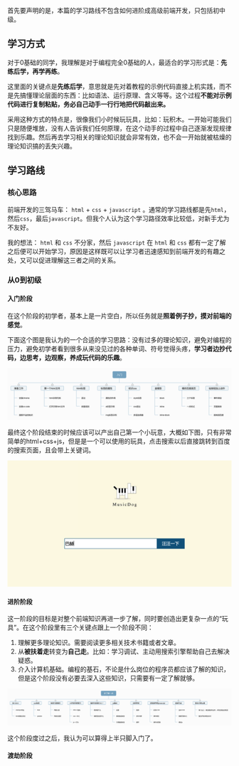 首先要声明的是，本篇的学习路线不包含如何进阶成高级前端开发，只包括初中级。


## 学习方式

对于0基础的同学，我理解是对于编程完全0基础的人，最适合的学习形式是：**先练后学，再学再练**。

这里面的关键点是**先练后学**，意思就是先对着教程的示例代码直接上机实践，而不是先搞懂理论层面的东西：比如语法、运行原理、含义等等。这个过程**不能对示例代码进行复制粘贴，务必自己动手一行行地把代码敲出来。**

采用这种方式的特点是，很像我们小时候玩玩具，比如：玩积木。一开始可能我们只是随便堆放，没有人告诉我们任何原理，在这个动手的过程中自己逐渐发现规律找到乐趣。然后再去学习相关的理论知识就会非常有效，也不会一开始就被枯燥的理论知识搞的丢失兴趣。

## 学习路线

### 核心思路

前端开发的三驾马车： `html` + `css` + `javascript` 。通常的学习路线都是先`html`，然后`css`，最后`javascript`。但我个人认为这个学习路径效率比较低，对新手尤为不友好。

我的想法： `html` 和 `css` 不分家，然后 `javascript` 在 `html` 和 `css` 都有一定了解之后便可以开始学习，原因是这样既可以让学习者迅速感知到前端开发的有趣之处，又可以促进理解这三者之间的关系。


### 从0到初级

#### 入门阶段

在这个阶段的初学者，基本上是一片空白，所以任务就是**照着例子抄，摸对前端的感觉**。

下面这个图是我认为的一个合适的学习思路：没有过多的理论知识，避免对编程的压力，避免初学者看到很多从来没见过的各种单词、符号觉得头疼，**学习者边抄代码，边思考，边观察，养成玩代码的乐趣**。

![Phase01.png](./images/Phase01.png)

最终这个阶段结束的时候应该可以产出自己第一个小玩意，大概如下图，只有非常简单的html+css+js，但是是一个可以使用的玩具，点击搜索以后直接跳转到百度的搜索页面，且会带上关键词。

![first-page.png](./images/first-page.png)

#### 进阶阶段

这一阶段的目标是对整个前端知识再进一步了解，同时要创造出更复杂一点的“玩具”。在这个阶段里有三个关键点跟上一个阶段不同：

1. 理解更多理论知识。需要阅读更多相关技术书籍或者文章。
2. 从**被扶着走**转变为**自己走**。比如：学习调试、主动用搜索引擎帮助自己去解决疑惑。
3. 介入计算机基础。编程的基石，不论是什么岗位的程序员都应该了解的知识，但是这个阶段没有必要去深入这些知识，只需要有一定了解就够。

![Phase02.png](./images/Phase02.png)

这个阶段度过之后，我认为可以算得上半只脚入门了。

#### 渡劫阶段

